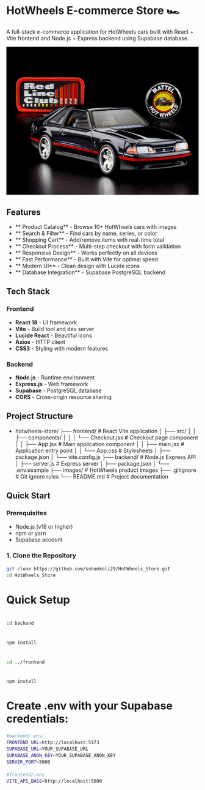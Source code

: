 # HotWheels E-commerce Store 🏎️

A full-stack e-commerce application for HotWheels cars built with React + Vite frontend and Node.js + Express backend using Supabase database.

![HotWheels Store](https://raw.githubusercontent.com/sohamkoli29/HotWheels_Store/main/images/Red%20Line%20Club.png)

##  Features

- ** Product Catalog** - Browse 10+ HotWheels cars with images
- ** Search & Filter** - Find cars by name, series, or color
- ** Shopping Cart** - Add/remove items with real-time total
- ** Checkout Process** - Multi-step checkout with form validation
- ** Responsive Design** - Works perfectly on all devices
- ** Fast Performance** - Built with Vite for optimal speed
- ** Modern UI** - Clean design with Lucide icons
- ** Database Integration** - Supabase PostgreSQL backend

##  Tech Stack

### Frontend
- **React 18** - UI framework
- **Vite** - Build tool and dev server
- **Lucide React** - Beautiful icons
- **Axios** - HTTP client
- **CSS3** - Styling with modern features

### Backend
- **Node.js** - Runtime environment
- **Express.js** - Web framework
- **Supabase** - PostgreSQL database
- **CORS** - Cross-origin resource sharing

##  Project Structure
- hotwheels-store/
├── frontend/ # React Vite application
│ ├── src/
│ │ ├── components/
│ │ │ └── Checkout.jsx # Checkout page component
│ │ ├── App.jsx # Main application component
│ │ ├── main.jsx # Application entry point
│ │ └── App.css # Stylesheets
│ ├── package.json
│ └── vite.config.js
├── backend/ # Node.js Express API
│ ├── server.js # Express server
│ ├── package.json
│ └── .env.example
├── images/ # HotWheels product images
├── .gitignore # Git ignore rules
└── README.md # Project documentation


##  Quick Start

### Prerequisites
- Node.js (v16 or higher)
- npm or yarn
- Supabase account

### 1. Clone the Repository
```bash
git clone https://github.com/sohamkoli29/HotWheels_Store.git
cd HotWheels_Store

```

# Quick Setup
```bash

cd backend


npm install


cd ../frontend


npm install

```



# Create  .env with your Supabase credentials: 

```bash
#backend/.env
FRONTEND_URL=http://localhost:5173
SUPABASE_URL=YOUR_SUPABASE_URL
SUPABASE_ANON_KEY=YOUR_SUPABASE_ANON_KEY
SERVER_PORT=5000

#frontend/.env
VITE_API_BASE=http://localhost:5000

```